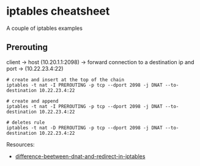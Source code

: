 # iptables cheatsheet

A couple of iptables examples

## Prerouting

client -> host (10.20.1.1:2098) -> forward connection to a destination ip and port -> (10.22.23.4:22) 

```
# create and insert at the top of the chain
iptables -t nat -I PREROUTING -p tcp --dport 2098 -j DNAT --to-destination 10.22.23.4:22

# create and append 
iptables -t nat -I PREROUTING -p tcp --dport 2098 -j DNAT --to-destination 10.22.23.4:22

# deletes rule
iptables -t nat -D PREROUTING -p tcp --dport 2098 -j DNAT --to-destination 10.22.23.4:22
```

Resources:
- [difference-beetween-dnat-and-redirect-in-iptables](https://serverfault.com/questions/179200/difference-beetween-dnat-and-redirect-in-iptables)
